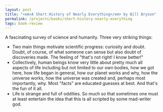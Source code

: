 ```yaml
---
layout: post
title: "<em>A Short History of Nearly Everything</em> by Bill Bryson"
permalink: /projects/books/short-history-nearly-everything
tags: book-review
---
```


A fascinating survey of science and humanity. Three very striking things:

- Two main things motivate scientific progress: curiosity and doubt. Doubt, of course, of what someone can sense but also doubt of discoveries made. The feeling of "that's not right! I know better!"
- Collectively, human beings know very little about pretty much all aspects of life including but not limited to our own bodies, how we got here, how life began in general, how our planet works and why, how the universe works, how the universe was created and, perhaps most importantly, why. Most "facts" are educated guesses at best. And that's the fun of it all.
- Life is strange and full of oddities. So much so that sometimes one must at least entertain the idea that this is all scripted by some mad-writer god.

